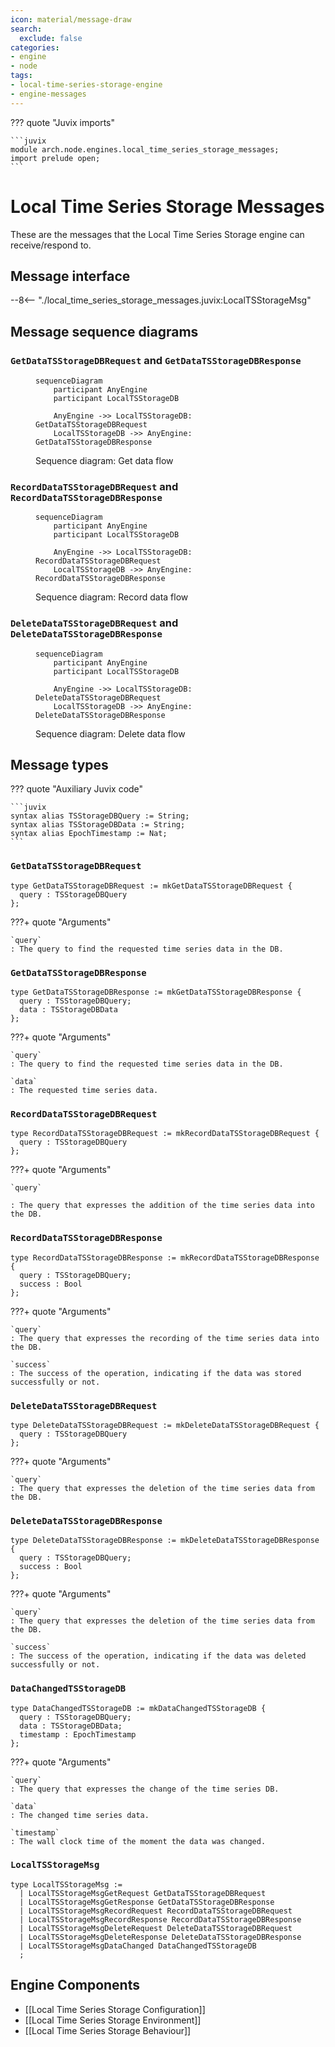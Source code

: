 ```yaml
---
icon: material/message-draw
search:
  exclude: false
categories:
- engine
- node
tags:
- local-time-series-storage-engine
- engine-messages
---
```


??? quote "Juvix imports"

    ```juvix
    module arch.node.engines.local_time_series_storage_messages;
    import prelude open;
    ```

# Local Time Series Storage Messages

These are the messages that the Local Time Series Storage engine can receive/respond to.

## Message interface

--8<-- "./local_time_series_storage_messages.juvix:LocalTSStorageMsg"

## Message sequence diagrams

### `GetDataTSStorageDBRequest` and `GetDataTSStorageDBResponse`

<!-- --8<-- [start:message-sequence-diagram-Get] -->
<figure markdown="span">

```mermaid
sequenceDiagram
    participant AnyEngine
    participant LocalTSStorageDB

    AnyEngine ->> LocalTSStorageDB: GetDataTSStorageDBRequest
    LocalTSStorageDB ->> AnyEngine: GetDataTSStorageDBResponse
```

<figcaption markdown="span">
Sequence diagram: Get data flow
</figcaption>
</figure>
<!-- --8<-- [end:message-sequence-diagram-Get] -->

### `RecordDataTSStorageDBRequest` and `RecordDataTSStorageDBResponse`

<!-- --8<-- [start:message-sequence-diagram-Record] -->
<figure markdown="span">

```mermaid
sequenceDiagram
    participant AnyEngine
    participant LocalTSStorageDB

    AnyEngine ->> LocalTSStorageDB: RecordDataTSStorageDBRequest
    LocalTSStorageDB ->> AnyEngine: RecordDataTSStorageDBResponse
```

<figcaption markdown="span">
Sequence diagram: Record data flow
</figcaption>
</figure>
<!-- --8<-- [end:message-sequence-diagram-Record] -->

### `DeleteDataTSStorageDBRequest` and `DeleteDataTSStorageDBResponse`

<!-- --8<-- [start:message-sequence-diagram-Delete] -->
<figure markdown="span">

```mermaid
sequenceDiagram
    participant AnyEngine
    participant LocalTSStorageDB

    AnyEngine ->> LocalTSStorageDB: DeleteDataTSStorageDBRequest
    LocalTSStorageDB ->> AnyEngine: DeleteDataTSStorageDBResponse
```

<figcaption markdown="span">
Sequence diagram: Delete data flow
</figcaption>
</figure>
<!-- --8<-- [end:message-sequence-diagram-Delete] -->

## Message types

??? quote "Auxiliary Juvix code"

    ```juvix
    syntax alias TSStorageDBQuery := String;
    syntax alias TSStorageDBData := String;
    syntax alias EpochTimestamp := Nat;
    ```

### `GetDataTSStorageDBRequest`

<!-- --8<-- [start:GetDataTSStorageDBRequest] -->
```juvix
type GetDataTSStorageDBRequest := mkGetDataTSStorageDBRequest {
  query : TSStorageDBQuery
};
```
<!-- --8<-- [end:GetDataTSStorageDBRequest] -->

???+ quote "Arguments"

    `query`
    : The query to find the requested time series data in the DB.

### `GetDataTSStorageDBResponse`

<!-- --8<-- [start:GetDataTSStorageDBResponse] -->
```juvix
type GetDataTSStorageDBResponse := mkGetDataTSStorageDBResponse {
  query : TSStorageDBQuery;
  data : TSStorageDBData
};
```
<!-- --8<-- [end:GetDataTSStorageDBResponse] -->

???+ quote "Arguments"

    `query`
    : The query to find the requested time series data in the DB.

    `data`
    : The requested time series data.

### `RecordDataTSStorageDBRequest`

<!-- --8<-- [start:RecordDataTSStorageDBRequest] -->
```juvix
type RecordDataTSStorageDBRequest := mkRecordDataTSStorageDBRequest {
  query : TSStorageDBQuery
};
```
<!-- --8<-- [end:RecordDataTSStorageDBRequest] -->

???+ quote "Arguments"

    `query`
    
    : The query that expresses the addition of the time series data into the DB.

### `RecordDataTSStorageDBResponse`

<!-- --8<-- [start:RecordDataTSStorageDBResponse] -->
```juvix
type RecordDataTSStorageDBResponse := mkRecordDataTSStorageDBResponse {
  query : TSStorageDBQuery;
  success : Bool
};
```
<!-- --8<-- [end:RecordDataTSStorageDBResponse] -->

???+ quote "Arguments"

    `query`
    : The query that expresses the recording of the time series data into the DB.

    `success`
    : The success of the operation, indicating if the data was stored successfully or not.

### `DeleteDataTSStorageDBRequest`

<!-- --8<-- [start:DeleteDataTSStorageDBRequest] -->
```juvix
type DeleteDataTSStorageDBRequest := mkDeleteDataTSStorageDBRequest {
  query : TSStorageDBQuery
};
```
<!-- --8<-- [end:DeleteDataTSStorageDBRequest] -->

???+ quote "Arguments"

    `query`
    : The query that expresses the deletion of the time series data from the DB.

### `DeleteDataTSStorageDBResponse`

<!-- --8<-- [start:DeleteDataTSStorageDBResponse] -->
```juvix
type DeleteDataTSStorageDBResponse := mkDeleteDataTSStorageDBResponse {
  query : TSStorageDBQuery;
  success : Bool
};
```
<!-- --8<-- [end:DeleteDataTSStorageDBResponse] -->

???+ quote "Arguments"

    `query`
    : The query that expresses the deletion of the time series data from the DB.

    `success`
    : The success of the operation, indicating if the data was deleted successfully or not.

### `DataChangedTSStorageDB`

<!-- --8<-- [start:DataChangedTSStorageDB] -->
```juvix
type DataChangedTSStorageDB := mkDataChangedTSStorageDB {
  query : TSStorageDBQuery;
  data : TSStorageDBData;
  timestamp : EpochTimestamp
};
```
<!-- --8<-- [end:DataChangedTSStorageDB] -->

???+ quote "Arguments"

    `query`
    : The query that expresses the change of the time series DB.

    `data`
    : The changed time series data.

    `timestamp`
    : The wall clock time of the moment the data was changed.

### `LocalTSStorageMsg`

<!-- --8<-- [start:LocalTSStorageMsg] -->
```juvix
type LocalTSStorageMsg :=
  | LocalTSStorageMsgGetRequest GetDataTSStorageDBRequest
  | LocalTSStorageMsgGetResponse GetDataTSStorageDBResponse
  | LocalTSStorageMsgRecordRequest RecordDataTSStorageDBRequest
  | LocalTSStorageMsgRecordResponse RecordDataTSStorageDBResponse
  | LocalTSStorageMsgDeleteRequest DeleteDataTSStorageDBRequest
  | LocalTSStorageMsgDeleteResponse DeleteDataTSStorageDBResponse
  | LocalTSStorageMsgDataChanged DataChangedTSStorageDB
  ;
```
<!-- --8<-- [end:LocalTSStorageMsg] -->

## Engine Components

- [[Local Time Series Storage Configuration]]
- [[Local Time Series Storage Environment]]
- [[Local Time Series Storage Behaviour]]
